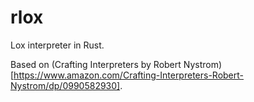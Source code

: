 # rlox
Lox interpreter in Rust.

Based on (Crafting Interpreters by Robert Nystrom)[https://www.amazon.com/Crafting-Interpreters-Robert-Nystrom/dp/0990582930].

